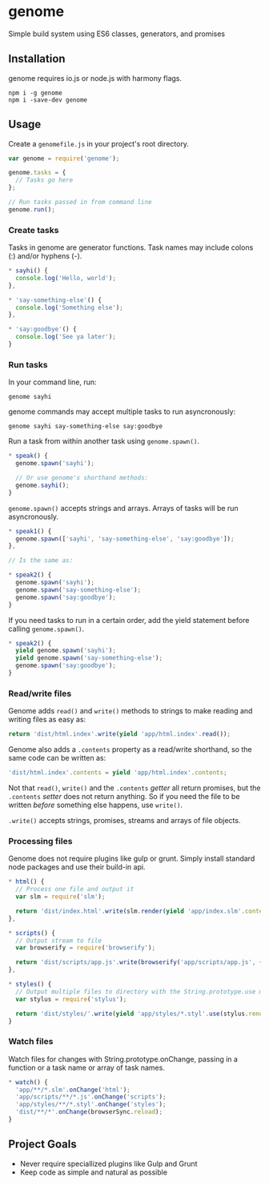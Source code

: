 # genome

Simple build system using ES6 classes, generators, and promises

## Installation
genome requires io.js or node.js with harmony flags.

```
npm i -g genome
npm i -save-dev genome
```

## Usage
Create a `genomefile.js` in your project's root directory.

```javascript
var genome = require('genome');

genome.tasks = {
  // Tasks go here
};

// Run tasks passed in from command line
genome.run();
```

### Create tasks
Tasks in genome are generator functions. Task names may include colons (:) and/or hyphens (-).

```javascript
* sayhi() {
  console.log('Hello, world');
},

* 'say-something-else'() {
  console.log('Something else');
},

* 'say:goodbye'() {
  console.log('See ya later');
}
```

### Run tasks
In your command line, run:

```
genome sayhi
```

genome commands may accept multiple tasks to run asyncronously:

```
genome sayhi say-something-else say:goodbye
```

Run a task from within another task using `genome.spawn()`.

```javascript
* speak() {
  genome.spawn('sayhi');

  // Or use genome's shorthand methods:
  genome.sayhi();
}
```

`genome.spawn()` accepts strings and arrays. Arrays of tasks will be run asyncronously.

```javascript
* speak1() {
  genome.spawn(['sayhi', 'say-something-else', 'say:goodbye']);
},

// Is the same as:

* speak2() {
  genome.spawn('sayhi');
  genome.spawn('say-something-else');
  genome.spawn('say:goodbye');
}
```

If you need tasks to run in a certain order, add the yield statement before calling `genome.spawn()`.

```javascript
* speak2() {
  yield genome.spawn('sayhi');
  yield genome.spawn('say-something-else');
  genome.spawn('say:goodbye');
}
```

### Read/write files
Genome adds `read()` and `write()` methods to strings to make reading and writing files as easy as:

```javascript
return 'dist/html.index'.write(yield 'app/html.index'.read());
```

Genome also adds a `.contents` property as a read/write shorthand, so the same code can be written as:

```javascript
'dist/html.index'.contents = yield 'app/html.index'.contents;
```

Not that `read()`, `write()` and the `.contents` *getter* all return promises, but the `.contents` *setter*
does not return anything. So if you need the file to be written *before* something else happens, use `write()`.

`.write()` accepts strings, promises, streams and arrays of file objects.

### Processing files
Genome does not require plugins like gulp or grunt. Simply install standard node packages and use their
build-in api.

```javascript
* html() {
  // Process one file and output it
  var slm = require('slm');

  return 'dist/index.html'.write(slm.render(yield 'app/index.slm'.contents));
},

* scripts() {
  // Output stream to file
  var browserify = require('browserify');

  return 'dist/scripts/app.js'.write(browserify('app/scripts/app.js', { transform: 'babelify' }).bundle());
},

* styles() {
  // Output multiple files to directory with the String.prototype.use method
  var stylus = require('stylus');

  return 'dist/styles/'.write(yield 'app/styles/*.styl'.use(stylus.render, '.css'));
}
```

### Watch files
Watch files for changes with String.prototype.onChange, passing in a function or a task name or array of task names.

```javascript
* watch() {
  'app/**/*.slm'.onChange('html');
  'app/scripts/**/*.js'.onChange('scripts');
  'app/styles/**/*.styl'.onChange('styles');
  'dist/**/*'.onChange(browserSync.reload);
}
```

## Project Goals
- Never require speciallized plugins like Gulp and Grunt
- Keep code as simple and natural as possible
